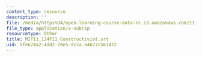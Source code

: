 ```yaml
---
content_type: resource
description: ''
file: /media/https%3A/open-learning-course-data-rc.s3.amazonaws.com/11-124-introduction-to-education-looking-forward-and-looking-back-on-education-fall-2011/5fe674a24dd270e5dccaa4677c561472_MIT11_124F11_Constructivist.srt
file_type: application/x-subrip
resourcetype: Other
title: MIT11_124F11_Constructivist.srt
uid: 5fe674a2-4dd2-70e5-dcca-a4677c561472
---
```

